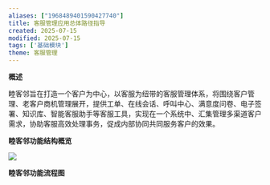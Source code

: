 ```yaml
---
aliases: ["1968489401590427740"]
title: 客服管理应用总体路径指导
created: 2025-07-15
modified: 2025-07-15
tags: ['基础模块']
theme: 客服管理
---
```


**概述**

睦客邻旨在打造一个客户为中心，以客服为纽带的客服管理体系，将围绕客户管理、老客户商机管理展开，提供工单、在线会话、呼叫中心、满意度问卷、电子签署、知识库、智能客服助手等客服工具，实现在一个系统中、汇集管理多渠道客户需求，协助客服高效处理事务，促成内部协同共同服务客户的效果。

**睦客邻功能结构概览**

![](https://myhelpdoc.oss-cn-heyuan.aliyuncs.com/mdimages/83701b40086dfa68523b9721b6d1c063.jpg)

**睦客邻功能流程图**

